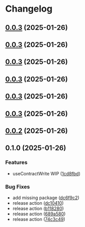 # Changelog

## [0.0.3](https://github.com/nejcm/wagmi-extended/compare/v0.0.2...v0.0.3) (2025-01-26)

## [0.0.3](https://github.com/nejcm/wagmi-extended/compare/v0.0.2...v0.0.3) (2025-01-26)

## [0.0.3](https://github.com/nejcm/wagmi-extended/compare/v0.0.2...v0.0.3) (2025-01-26)

## [0.0.3](https://github.com/nejcm/wagmi-extended/compare/v0.0.2...v0.0.3) (2025-01-26)

## [0.0.3](https://github.com/nejcm/wagmi-extended/compare/v0.0.2...v0.0.3) (2025-01-26)

## [0.0.3](https://github.com/nejcm/wagmi-extended/compare/v0.0.2...v0.0.3) (2025-01-26)

## [0.0.2](https://github.com/nejcm/wagmi-extended/compare/v0.0.1...v0.0.2) (2025-01-26)

## 0.1.0 (2025-01-26)

### Features

- useContractWrite WIP ([1cd8fbd](https://github.com/nejcm/wagmi-extended/commit/1cd8fbd8ad4994da9a6e4d7f3402c56351a1d40b))

### Bug Fixes

- add missing package ([dc6f9c2](https://github.com/nejcm/wagmi-extended/commit/dc6f9c22e1b199f6e9efa7c8ec80ac415204af93))
- release action ([dc10410](https://github.com/nejcm/wagmi-extended/commit/dc10410b6accc171a9c80aae2114712ecb17e23b))
- release action ([b118280](https://github.com/nejcm/wagmi-extended/commit/b1182804eb2dc086afdcc964d508bb8093066cea))
- release action ([689a580](https://github.com/nejcm/wagmi-extended/commit/689a580082a16e7dc2a67263f8c4995cbe0c6281))
- release action ([74c3c49](https://github.com/nejcm/wagmi-extended/commit/74c3c49acc5afee47c625780baffd3b599139510))
